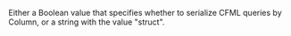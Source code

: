 Either a Boolean value that specifies whether to serialize CFML queries by Column, or a string with the value "struct".